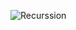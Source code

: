 ![Recurssion](https://d1jnx9ba8s6j9r.cloudfront.net/blog/wp-content/uploads/2019/08/2019-08-06-12_31_29-Window.png)